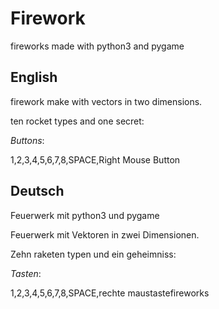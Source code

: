 # Firework
fireworks made with python3 and pygame 

## English

firework make with vectors in two dimensions.

ten rocket types and one secret:

_Buttons_:

1,2,3,4,5,6,7,8,SPACE,Right Mouse Button

## Deutsch

Feuerwerk mit python3 und pygame

Feuerwerk mit Vektoren in zwei Dimensionen.

Zehn raketen typen und ein geheimniss:

_Tasten_:

1,2,3,4,5,6,7,8,SPACE,rechte maustastefireworks 

